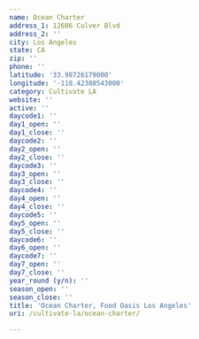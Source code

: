 ```yaml
---
name: Ocean Charter
address_1: 12606 Culver Blvd
address_2: ''
city: Los Angeles
state: CA
zip: ''
phone: ''
latitude: '33.98726179000'
longitude: '-118.42388543000'
category: Cultivate LA
website: ''
active: ''
daycode1: ''
day1_open: ''
day1_close: ''
daycode2: ''
day2_open: ''
day2_close: ''
daycode3: ''
day3_open: ''
day3_close: ''
daycode4: ''
day4_open: ''
day4_close: ''
daycode5: ''
day5_open: ''
day5_close: ''
daycode6: ''
day6_open: ''
daycode7: ''
day7_open: ''
day7_close: ''
year_round (y/n): ''
season_open: ''
season_close: ''
title: 'Ocean Charter, Food Oasis Los Angeles'
uri: /cultivate-la/ocean-charter/

---
```

